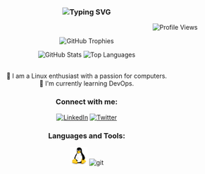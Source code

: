<h3 align="center">
  <img src="https://readme-typing-svg.herokuapp.com/?font=Righteous&size=35&center=true&vCenter=true&width=500&height=70&duration=4000&lines=Hello+There!+👋;I'm+Abeer+&repeat=false" alt="Typing SVG" />
</h3>

<p align="right">
  <img src="https://komarev.com/ghpvc/?username=abeer555&style=flat-square&color=blue" alt="Profile Views" />
</p>

<p align="center">
  <img src="https://github-profile-trophy.vercel.app/?username=abeer555&theme=onedark&column=4&margin-w=15&margin-h=15" alt="GitHub Trophies" />
</p>

<div align="center">
  <img height="180em" src="https://github-readme-stats.vercel.app/api?username=abeer555&show_icons=true&theme=radical&include_all_commits=true&count_private=true" alt="GitHub Stats">
  <img height="180em" src="https://github-readme-stats.vercel.app/api/top-langs/?username=abeer555&layout=compact&langs_count=7&theme=radical" alt="Top Languages">
</div>

<br>

<p align="center">
  🔭 I am a Linux enthusiast with a passion for computers.<br>
  🌱 I'm currently learning DevOps.
</p>

<h3 align="center">Connect with me:</h3>
<p align="center">
  <a href="https://linkedin.com/in/yourusername" target="_blank"><img src="https://img.shields.io/badge/-LinkedIn-%230077B5?style=for-the-badge&logo=linkedin&logoColor=white" alt="LinkedIn"></a>
  <a href="https://twitter.com/yourusername" target="_blank"><img src="https://img.shields.io/badge/-Twitter-%231DA1F2?style=for-the-badge&logo=twitter&logoColor=white" alt="Twitter"></a>
</p>

<h3 align="center">Languages and Tools:</h3>
<p align="center">
  <img src="https://raw.githubusercontent.com/devicons/devicon/master/icons/linux/linux-original.svg" alt="linux" width="40" height="40"/>
  <img src="https://www.vectorlogo.zone/logos/git-scm/git-scm-icon.svg" alt="git" width="40" height="40"/>
</p>
